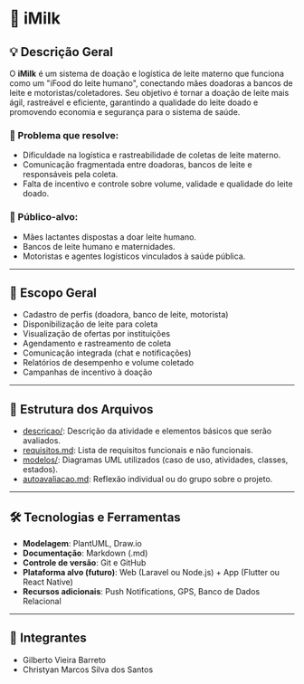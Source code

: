 # 📘 iMilk

## 💡 Descrição Geral

O **iMilk** é um sistema de doação e logística de leite materno que funciona como um "iFood do leite humano", conectando mães doadoras a bancos de leite e motoristas/coletadores. Seu objetivo é tornar a doação de leite mais ágil, rastreável e eficiente, garantindo a qualidade do leite doado e promovendo economia e segurança para o sistema de saúde.

### 🎯 Problema que resolve:
- Dificuldade na logística e rastreabilidade de coletas de leite materno.
- Comunicação fragmentada entre doadoras, bancos de leite e responsáveis pela coleta.
- Falta de incentivo e controle sobre volume, validade e qualidade do leite doado.

### 👥 Público-alvo:
- Mães lactantes dispostas a doar leite humano.
- Bancos de leite humano e maternidades.
- Motoristas e agentes logísticos vinculados à saúde pública.

---

## 📌 Escopo Geral

- Cadastro de perfis (doadora, banco de leite, motorista)
- Disponibilização de leite para coleta
- Visualização de ofertas por instituições
- Agendamento e rastreamento de coleta
- Comunicação integrada (chat e notificações)
- Relatórios de desempenho e volume coletado
- Campanhas de incentivo à doação

---

## 📁 Estrutura dos Arquivos
- [descricao/](./descricao/readme.md): Descrição da atividade e elementos básicos que serão avaliados.
- [requisitos.md](requisitos.md): Lista de requisitos funcionais e não funcionais.
- [modelos/](./modelos/readme.md): Diagramas UML utilizados (caso de uso, atividades, classes, estados).
- [autoavaliacao.md](./descricao/autoavaliacao.md): Reflexão individual ou do grupo sobre o projeto.

---

## 🛠️ Tecnologias e Ferramentas

- **Modelagem**: PlantUML, Draw.io
- **Documentação**: Markdown (.md)
- **Controle de versão**: Git e GitHub
- **Plataforma alvo (futuro)**: Web (Laravel ou Node.js) + App (Flutter ou React Native)
- **Recursos adicionais**: Push Notifications, GPS, Banco de Dados Relacional

---

## 👥 Integrantes

- Gilberto Vieira Barreto  
- Christyan Marcos Silva dos Santos  
